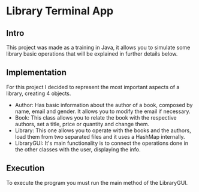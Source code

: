 # Library Terminal App

## Intro
This project was made as a training in Java, it allows you to simulate some library basic operations that will be explained in further details below. 

## Implementation
For this project I decided to represent the most important aspects of a library, creating 4 objects.
- Author: Has basic information about the author of a book, composed by name, email and gender. It allows you to modify the email if necessary.
- Book: This class allows you to relate the book with the respective authors, set a title, price or quantity and change them.
- Library: This one allows you to operate with the books and the authors, load them from two separated files and it uses a HashMap internally.
- LibraryGUI: It's main functionality is to connect the operations done in the other classes with the user, displaying the info. 

## Execution
To execute the program you must run the main method of the LibraryGUI.
